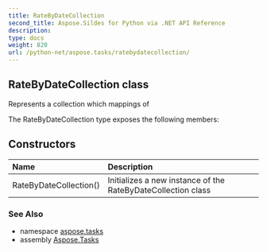 ```yaml
---
title: RateByDateCollection
second_title: Aspose.Sildes for Python via .NET API Reference
description: 
type: docs
weight: 820
url: /python-net/aspose.tasks/ratebydatecollection/
---
```


## RateByDateCollection class

Represents a collection which mappings of

The RateByDateCollection type exposes the following members:
## Constructors
| Name | Description |
| :- | :- |
|RateByDateCollection()|Initializes a new instance of the RateByDateCollection class|

### See Also

* namespace [aspose.tasks](/python-net/aspose.tasks/)
* assembly [Aspose.Tasks](/tasks/python-net/)

